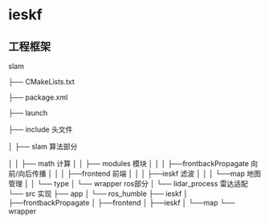 # ieskf
## 工程框架
slam

 ├── CMakeLists.txt
 
 ├── package.xml
 
 ├── launch
 
 ├── include  头文件
 
 │   ├── slam  算法部分
 
 │   │    ├── math  计算
 │   │    ├── modules  模块
 │   │    │    ├──frontbackPropagate  向前/向后传播
 │   │    │    ├──frontend  前端
 │   │    │    ├──ieskf  滤波
 │   │    │    └──map  地图管理
 │   │    └── type
 │   └── wrapper  ros部分
 │       └── lidar_process  雷达适配
 └── src  实现
     ├── app
     │   └── ros_humble
     ├── ieskf
     │    ├──frontbackPropagate
     │    ├──frontend
     │    ├──ieskf
     │    └──map
     └── wrapper
